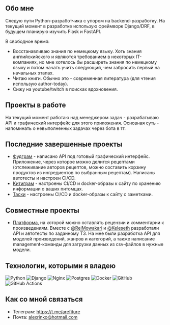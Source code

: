 ## Обо мне
Следую пути Python-разработчика с упором на backend-разработку. На текущий момент в разработке использую фреймворк Django/DRF, в будущем планирую изучить Flask и FastAPI.

В свободное время:
- Восстанавливаю знания по немецкому языку. Хоть знания английскийского и являются требованием в некоторых IT-компаниях, но мне хотелось бы расширеть знания по немецкому языку и потом начать учить следующий, чем забросить первый на начальных этапах.
- Читаю книги. Обычно это - современная литература (для чтения использую author-today).
- Сижу на youtube/twitch в поисках вдохновения.

## Проекты в работе
На текущий момент работаю над менеджером задач - разрабатываю API и графический интерфейс для этого приложения. Основная суть - напоминать о невыполненных задачах через бота в тг.

## Последние завершенные проекты
- [Фудграм](https://github.com/arefiture/foodgram) - написано API под готовый графический интерфейс. Приложение, через которое можно делится рецептами (отслеживание авторов рецептов, можно составить корзину продуктов из ингредиентов по выбранным рецептам). Написаны автотесты и настроен CI/CD.
- [Китиграм](https://github.com/arefiture/kittygram_final) - настроены CI/CD и docker-образы к сайту по хранению информации о ваших питомцах.
- [Таски](https://github.com/arefiture/taski-docker) - настроены CI/CD и docker-образы к сайту с заметками.

## Совместные проекты
- [Платформа](https://github.com/ReiMowakari/api_yamdb), на которой можно оставлять рецензии и комментарии к произведениям. Вместе с [@ReiMowakari](https://github.com/ReiMowakari) и [@Keleseth](https://github.com/Keleseth) разработали API и автотесты по заданному ТЗ. На мне были разработка API для моделей произведений, жанров и категорий, а также написание management-команды для загрузки данных из csv-файлов в нужные модели.

## Технологии, которыми я владею
![Python](https://img.shields.io/badge/python-3670A0?style=for-the-badge&logo=python&logoColor=ffdd54)
![Django](https://img.shields.io/badge/django-092d1f?style=for-the-badge&logo=django&logoColor=white)
![Nginx](https://img.shields.io/badge/nginx-%23009639.svg?style=for-the-badge&logo=nginx&logoColor=white)
![Postgres](https://img.shields.io/badge/postgres-%23316192.svg?style=for-the-badge&logo=postgresql&logoColor=white) ![Docker](https://img.shields.io/badge/docker-%230db7ed.svg?style=for-the-badge&logo=docker&logoColor=white) ![GitHub](https://img.shields.io/badge/github-%23121011.svg?style=for-the-badge&logo=github&logoColor=white) ![GitHub Actions](https://img.shields.io/badge/github%20actions-%232671E5.svg?style=for-the-badge&logo=githubactions&logoColor=white)


## Как со мной связаться
- Телеграм: https://t.me/arefiture
- Почта: alexrinko@hotmail.com

<!--
**arefiture/arefiture** is a ✨ _special_ ✨ repository because its `README.md` (this file) appears on your GitHub profile.

Here are some ideas to get you started:

- 🔭 I’m currently working on ...
- 🌱 I’m currently learning ...
- 👯 I’m looking to collaborate on ...
- 🤔 I’m looking for help with ...
- 💬 Ask me about ...
- 📫 How to reach me: ...
- 😄 Pronouns: ...
- ⚡ Fun fact: ...
-->
